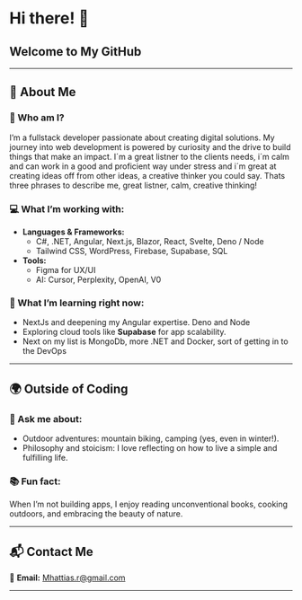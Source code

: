<h1>Hi there! 👋</h1>
<h2>Welcome to <strong>My GitHub</strong></h2>

<hr>

<h2>🌟 About Me</h2>

<h3>🎯 Who am I?</h3>
<p>I’m a fullstack developer passionate about creating digital solutions. My journey into web development is powered by curiosity and the drive to build things that make an impact. I´m a great listner to the clients needs, i´m calm and can work in a good and proficient way under stress and i´m great at creating ideas off from other ideas, a creative thinker you could say. Thats three phrases to describe me, great listner, calm, creative thinking!</p>

<h3>💻 What I’m working with:</h3>
<ul>
  <li><strong>Languages & Frameworks:</strong>
    <ul>
      <li>C#, .NET, Angular, Next.js, Blazor, React, Svelte, Deno / Node</li>
      <li>Tailwind CSS, WordPress, Firebase, Supabase, SQL</li>
    </ul>
  </li>
  <li><strong>Tools:</strong>
    <ul>
      <li>Figma for UX/UI</li>
      <li>AI: Cursor,  Perplexity, OpenAI, V0</li>
    </ul>
  </li>
</ul>

<h3>🌱 What I’m learning right now:</h3>
<ul>
  <li>NextJs and deepening my Angular expertise. Deno and Node </li>
  <li>Exploring cloud tools like <strong>Supabase</strong> for app scalability.</li>
  <li>Next on my list is MongoDb, more .NET and Docker, sort of getting in to the DevOps </li>
</ul>

<hr>

<h2>🌍 Outside of Coding</h2>

<h3>🌲 Ask me about:</h3>
<ul>
  <li>Outdoor adventures: mountain biking, camping (yes, even in winter!).</li>
  <li>Philosophy and stoicism: I love reflecting on how to live a simple and fulfilling life.</li>
</ul>

<h3>📚 Fun fact:</h3>
<p>When I’m not building apps, I enjoy reading unconventional books, cooking outdoors, and embracing the beauty of nature.</p>

<hr>

<h2>📬 Contact Me</h2>
<p>📧 <strong>Email:</strong> <a href="mailto:Mhattias.r@gmail.com">Mhattias.r@gmail.com</a></p>

<hr>
